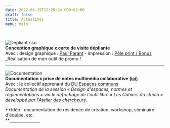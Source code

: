 ```yaml
---
date: 2022-06-29T12:29:24.000+02:00
draft: false
title: Actualités
menu: main

---
```

![](/images/depliant_01.jpg "Depliant riso")  
**Conception graphique x carte de visite dépliante**  
Avec : design graphique : [Paul Parant](https://paulparant.com/ "Paul Parant") - impression : [Pôle print / Bonus](https://www.collectifbonus.fr/pole-print/ "Bonus")  
_Réalisation de mon outil de promo !  
______________

![](/images/documentation.jpg "Documentation")  
**Documentation x prise de notes multimédia collaborative** [**(ici)**](https://espaces-communs.fr/design-despaces-normes-et-reglementations/ "Les Cahiers du studio")  
Avec : le collectif apprenant du [DU Espaces communs](https://yeswecamp.org/se-former/ "Espaces communs")  
_Documentation de la session « Design d'espaces, normes et réglementations » via le défrichage de l'outil libre « Les Cahiers du studio » développé par l'_[_Atelier des chercheurs_](https://latelier-des-chercheurs.fr/ "Atelier des chercheurs").

**Idée : documentation de résidence de création, workshop, séminaire d'équipe, etc.  
**_______________